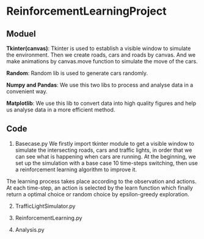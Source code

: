 # ReinforcementLearningProject

## Moduel

**Tkinter(canvas)**: Tkinter is used to establish a visible window to simulate the environment. Then we create roads, cars and roads by canvas. And we make animations by canvas.move function to simulate the move of the cars.


**Random**: Random lib is used to generate cars randomly.


**Numpy and Pandas**: We use this two libs to process and analyse data in a convenient way.


**Matplotlib**: We use this lib to convert data into high quality figures and help us analyse data in a more efficient method.

## Code
1. Basecase.py
We firstly import tkinter module to get a visible window to simulate the intersecting roads, cars and traffic lights, in order that we can see what is happening when cars are running. At the beginning, we set up the simulation with a base case 10 time-steps switching, then use a reinforcement learning algorithm to improve it.


The learning process takes place according to the observation and actions. At each time-step, an action is selected by the learn function which finally return a optimal choice or random choice by epsilon-greedy exploration.

2. TrafficLightSimulator.py

3. ReinforcementLearning.py

4. Analysis.py
